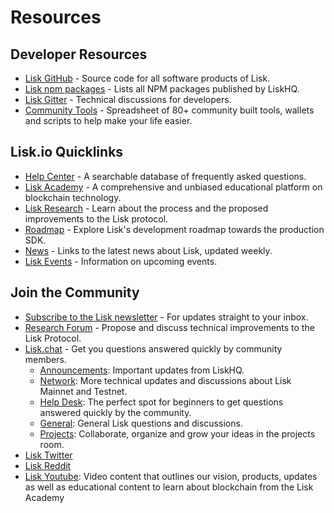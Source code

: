 # Resources

## Developer Resources

- [Lisk GitHub](https://github.com/LiskHQ) - Source code for all software products of Lisk.
- [Lisk npm packages](https://www.npmjs.com/~lisk) - Lists all NPM packages published by LiskHQ.
- [Lisk Gitter](https://gitter.im/LiskHQ/lisk) - Technical discussions for developers.
- [Community Tools](https://docs.google.com/spreadsheets/d/1EJ2ni5LBBNM43cCFkvQ7lYyAHeGm_cFwOQkfAqd-fQc/edit#gid=0) -  Spreadsheet of 80+ community built tools, wallets and scripts to help make your life easier.

## Lisk.io Quicklinks

- [Help Center](https://lisk.io/help-center) - A searchable database of frequently asked questions.
- [Lisk Academy](https://lisk.io/academy) - A comprehensive and unbiased educational platform on blockchain technology. 
- [Lisk Research](https://lisk.io/research) - Learn about the process and the proposed improvements to the Lisk protocol.
- [Roadmap](https://lisk.io/roadmap) - Explore Lisk's development roadmap towards the production SDK. 
- [News](https://blog.lisk.io/) - Links to the latest news about Lisk, updated weekly.
- [Lisk Events](https://lisk.io/events) - Information on upcoming events.

## Join the Community

- [Subscribe to the Lisk newsletter](https://mailchi.mp/lisk/newsletter) - For updates straight to your inbox.
- [Research Forum](https://research.lisk.io/) - Propose and discuss technical improvements to the Lisk Protocol.
- [Lisk.chat](https://lisk.chat/) - Get you questions answered quickly by community members.
   - [Announcements](https://lisk.chat/channel/announcements): Important updates from LiskHQ.
   - [Network](https://lisk.chat/channel/network): More technical updates and discussions about Lisk Mainnet and Testnet.
   - [Help Desk](https://lisk.chat/channel/help-desk): The perfect spot for beginners to get questions answered quickly by the community.
   - [General](https://lisk.chat/channel/general): General Lisk questions and discussions.
   - [Projects](https://lisk.chat/channel/projects): Collaborate, organize and grow your ideas in the projects room.
- [Lisk Twitter](https://twitter.com/LiskHQ)
- [Lisk Reddit](https://www.reddit.com/r/Lisk/)
- [Lisk Youtube](https://www.youtube.com/channel/UCuqpGfg_bOQ8Ja4pj811PWg): Video content that outlines our vision, products, updates as well as educational content to learn about blockchain from the Lisk Academy
